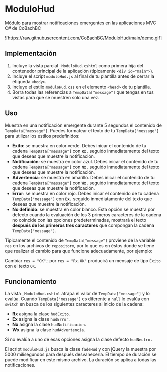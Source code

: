 # ModuloHud
Módulo para mostrar notificaciones emergentes en las aplicaciones MVC C# de CoBachBC

![https://raw.githubusercontent.com/CoBachBC/ModuloHud/main/demo.gif]

## Implementación

1. Incluye la vista parcial `_ModuloHud.cshtml` como primera hija del contenedor principal de la aplicación (típicamente `<div id="main">`).
1. Incluye el script `moduloHud.js` al final de tu plantilla antes de cerrar la etiqueda `<body>`.
1. Incluye el estilo `moduloHud.css` en el elemento `<head>` de tu plantilla.
1. Borra todas las referencias a `TempData["message"]` que tengas en tus vistas para que se muestren solo una vez.

## Uso

Muestra en una notificación emergente durante 5 segundos el contenido de `TempData["message"]`. Puedes formatear el texto de tu `TempData["message"]` para utilizar los estilos predefinidos:
- **Éxito**: se muestra en color verde. Debes inicar el contenido de tu cadena `TempData["message"]` con **`Rx.`** seguido inmediatamente del texto que deseas que muestre la notificación.
- **Notificación**: se muestra en color azul. Debes inicar el contenido de tu cadena `TempData["message"]` con **`Nx.`** seguido inmediatamente del texto que deseas que muestre la notificación.
- **Advertencia**: se muestra en amarillo. Debes inicar el contenido de tu cadena `TempData["message"]` con **`Wx.`** seguido inmediatamente del texto que deseas que muestre la notificación.
- **Error**: se muestra en color rojo. Debes inicar el contenido de tu cadena `TempData["message"]` con **`Ex.`** seguido inmediatamente del texto que deseas que muestre la notificación.
- **No definido**: se muestra en color blanco. Esta opción se muestra por defecto cuando la evaluación de los 3 primeros caracteres de la cadena no coincide con las opciones predeterminadas, mostrará el texto **después de los primeros tres caracteres** que compongan la cadena `TempData["message"]`.

Típicamente el contenido de `TempData["message"]` proviene de la variable `res` en los archivos de `repository`, por lo que es en éstos donde se tiene que realizar el cambio para que funcione adecuadamente, por ejemplo:

Cambiar `res = "OK";` por `res = "Rx.OK"` producirá un mensaje de tipo `Éxito` con el texto `OK`.

## Funcionamiento

La vista `_ModuloHud.cshtml` atrapa el valor de `TempData["message"]` y lo evalúa. Cuando `TempData["message"]` es diferente a `null` lo evalúa con `switch` en busca de los siguientes caracteres al inicio de la cadena:

- __Rx__ asigna la clase `hudExito`.
- __Ex__ asigna la clase `hudError`.
- __Nx__ asigna la clase `hudNotificacion`.
- __Wx__ asigna la clase `hudAdvertencia`.

Si no evalúa a uno de esas opciones asigna la clase defecto `hudNeutro.`

El script `moduloHud.js` busca la clase `fadeHud` y con jQuery la muestra por 5000 milisegundos para después desvanecerla. El tiempo de duración se puede modificar en este mismo archivo. La duración se aplica a todas las notificaciones.
